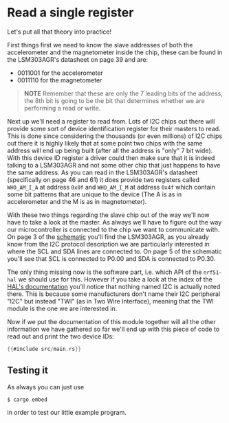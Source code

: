 # Read a single register

Let's put all that theory into practice!

First things first we need to know the slave addresses of both the accelerometer
and the magnetometer inside the chip, these can be found in the LSM303AGR's
datasheet on page 39 and are:

- 0011001 for the accelerometer
- 0011110 for the magnetometer

> **NOTE** Remember that these are only the 7 leading bits of the address,
> the 8th bit is going to be the bit that determines  whether we are
> performing a read or write.

Next up we'll need a register to read from. Lots of I2C chips out there will
provide some sort of device identification register for their masters to read.
This is done since considering the thousands (or even millions) of I2C chips
out there it is highly likely that at some point two chips with the same address
will end up being built (after all the address is "only" 7 bit wide). With
this device ID register a driver could then make sure that it is indeed talking
to a LSM303AGR and not some other chip that just happens to have the same address.
As you can read in the LSM303AGR's datasheet (specifically on page 46 and 61)
it does provide two registers called `WHO_AM_I_A` at address `0x0f` and `WHO_AM_I_M`
at address `0x4f` which contain some bit patterns that are unique to the device
(The A is as in accelerometer and the M is as in magnetometer).

With these two things regarding the slave chip out of the way we'll now have
to take a look at the master. As always we'll have to figure out the way our
microcontroller is connected to the chip we want to communicate with. On page
3 of the [schematic] you'll find the LSM303AGR, as you already know from the
I2C protocol description we are particularly interested in where the SCL and SDA
lines are connected to. On page 5 of the schematic you'll see that SCL is connected
to P0.00 and SDA is connected to P0.30.

[schematic]: https://github.com/bbcmicrobit/hardware/blob/master/V1.5/SCH_BBC-Microbit_V1.5.PDF

The only thing missing now is the software part, i.e. which API of the `nrf51-hal`
we should use for this. However if you take a look at the index of the
[HAL's documentation] you'll notice that nothing named I2C is actually noted
there. This is because some manufacturers don't name their I2C peripheral
"I2C" but instead "TWI" (as in Two Wire Interface), meaning that the TWI module
is the one we are interested in.

[HAL's documentation]: https://docs.rs/nrf51-hal/0.12.1/nrf51_hal/index.html

Now if we put the documentation of this module together will all the other information
we have gathered so far we'll end up with this piece of code to read out and
print the two device IDs:

``` rust
{{#include src/main.rs}}
```

## Testing it
As always you can just use
```
$ cargo embed
```
in order to test our little example program.
